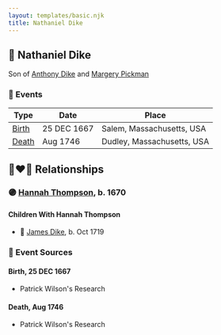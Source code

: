 ```yaml
---
layout: templates/basic.njk
title: Nathaniel Dike
---
```

## 🔵 Nathaniel Dike

Son of [Anthony Dike](/people/4/42674230) and [Margery Pickman](/people/1/13378816)

### 📆 Events

Type | Date | Place
------ | ------ | ------
[Birth](#event-event-2) | 25 DEC 1667 | Salem, Massachusetts, USA
[Death](#event-event-3) | Aug 1746 | Dudley, Massachusetts, USA

## 👩‍❤️‍👨 Relationships

### 🟣 [Hannah Thompson](/people/1/1871336), b. 1670

#### Children With Hannah Thompson
* 🔵 [James Dike](/people/2/20400692), b. Oct 1719
### 📰 Event Sources

#### <a id="event-event-2"></a> Birth, 25 DEC 1667
* Patrick Wilson's Research

#### <a id="event-event-3"></a> Death, Aug 1746
* Patrick Wilson's Research